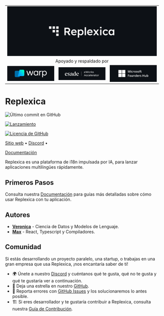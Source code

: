 <table width="100%">
    <tr>
        <td colspan="3">
            <a href="https://replexica.com">
                <img src="/content/banner.dark.png" width="100%" />
            </a>
        </td>
    </tr>
    <tr>
        <td colspan="3" align="center">
            Apoyado y respaldado por
        </td>
    </tr>
    <tr>
        <td width="33%">
            <a target="_blank" href="https://www.warp.dev/?utm_source=github&utm_medium=referral&utm_campaign=replexica_20240626">
                <img src="/content/warp.dark.png" />
            </a>
        </td>
        <td width="33%">
            <a target="_blank" href="https://www.esade.edu/en/learning-innovation/rambla/eworks">
                <img src="/content/eworks.dark.png" />
            </a>
        </td>
        <td width="33%">
            <a target="_blank" href="https://foundershub.startups.microsoft.com">
                <img src="/content/ms-f-hub.dark.png" />
            </a>
        </td>
    </tr>
</table>


# Replexica





![Último commit en GitHub](https://img.shields.io/github/last-commit/replexica/replexica)




[![Lanzamiento](https://github.com/replexica/replexica/actions/workflows/release.yml/badge.svg)](https://github.com/replexica/replexica/actions/workflows/release.yml)




[![Licencia de GitHub](https://img.shields.io/github/license/replexica/replexica)](https://github.com/replexica/replexica/blob/main/LICENSE.md)



[Sitio web](https://replexica.com) •
[Discord](https://replexica.com/go/discord) •


[Documentación](https://replexica.com/go/docs)



Replexica es una plataforma de i18n impulsada por IA, para lanzar aplicaciones multilingües rápidamente.



## Primeros Pasos



Consulta nuestra [Documentación](https://replexica.com/go/docs) para guías más detalladas sobre cómo usar Replexica con tu aplicación.



## Autores



* **[Veronica](https://github.com/vrcprl)** - Ciencia de Datos y Modelos de Lenguaje.
* **[Max](https://github.com/maxprilutskiy)** - React, Typescript y Compiladores.



## Comunidad



Si estás desarrollando un proyecto paralelo, una startup, o trabajas en una gran empresa que usa Replexica, ¡nos encantaría saber de ti!

* 🌍 Únete a nuestro [Discord](https://discord.gg/GeK6AuSqzw) y cuéntanos qué te gusta, qué no te gusta y qué te gustaría ver a continuación.
* 🌟 Deja una estrella en nuestro [GitHub](https://github.com/replexica/replexica).
* 🐞 Reporta errores con [GitHub Issues](https://github.com/replexica/replexica/issues) y los solucionaremos lo antes posible.
* 🏗️ Si eres desarrollador y te gustaría contribuir a Replexica, consulta nuestra [Guía de Contribución](./CONTRIBUTING.md).
